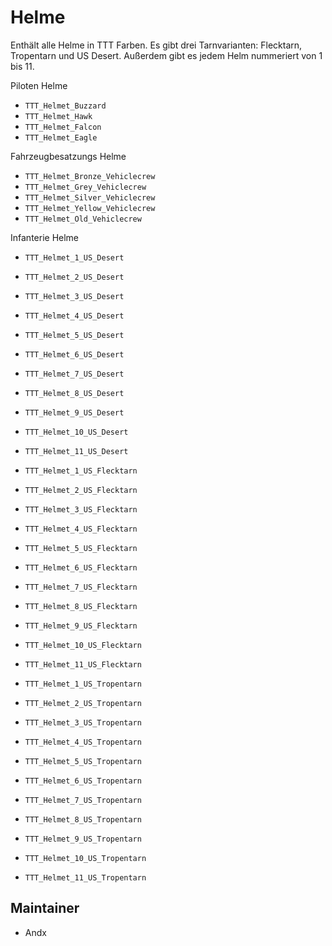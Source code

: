 # Helme

Enthält alle Helme in TTT Farben. Es gibt drei Tarnvarianten: Flecktarn, Tropentarn und US Desert. Außerdem gibt es jedem Helm nummeriert von 1 bis 11.

Piloten Helme

- `TTT_Helmet_Buzzard`
- `TTT_Helmet_Hawk`
- `TTT_Helmet_Falcon`
- `TTT_Helmet_Eagle`

Fahrzeugbesatzungs Helme

- `TTT_Helmet_Bronze_Vehiclecrew`
- `TTT_Helmet_Grey_Vehiclecrew`
- `TTT_Helmet_Silver_Vehiclecrew`
- `TTT_Helmet_Yellow_Vehiclecrew`
- `TTT_Helmet_Old_Vehiclecrew`

Infanterie Helme

- `TTT_Helmet_1_US_Desert`
- `TTT_Helmet_2_US_Desert`
- `TTT_Helmet_3_US_Desert`
- `TTT_Helmet_4_US_Desert`
- `TTT_Helmet_5_US_Desert`
- `TTT_Helmet_6_US_Desert`
- `TTT_Helmet_7_US_Desert`
- `TTT_Helmet_8_US_Desert`
- `TTT_Helmet_9_US_Desert`
- `TTT_Helmet_10_US_Desert`
- `TTT_Helmet_11_US_Desert`

- `TTT_Helmet_1_US_Flecktarn`
- `TTT_Helmet_2_US_Flecktarn`
- `TTT_Helmet_3_US_Flecktarn`
- `TTT_Helmet_4_US_Flecktarn`
- `TTT_Helmet_5_US_Flecktarn`
- `TTT_Helmet_6_US_Flecktarn`
- `TTT_Helmet_7_US_Flecktarn`
- `TTT_Helmet_8_US_Flecktarn`
- `TTT_Helmet_9_US_Flecktarn`
- `TTT_Helmet_10_US_Flecktarn`
- `TTT_Helmet_11_US_Flecktarn`

- `TTT_Helmet_1_US_Tropentarn`
- `TTT_Helmet_2_US_Tropentarn`
- `TTT_Helmet_3_US_Tropentarn`
- `TTT_Helmet_4_US_Tropentarn`
- `TTT_Helmet_5_US_Tropentarn`
- `TTT_Helmet_6_US_Tropentarn`
- `TTT_Helmet_7_US_Tropentarn`
- `TTT_Helmet_8_US_Tropentarn`
- `TTT_Helmet_9_US_Tropentarn`
- `TTT_Helmet_10_US_Tropentarn`
- `TTT_Helmet_11_US_Tropentarn`

## Maintainer

- Andx
